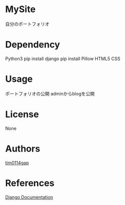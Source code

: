 # MySite
自分のポートフォリオ

# Dependency
Python3
pip install django
pip install Pillow
HTML5
CSS

# Usage
ポートフォリオの公開
adminからblogを公開

# License
None

# Authors
[tim0114gap](https://github.com/tim0114gap/)   

# References
[Django Documentation](https://docs.djangoproject.com/en/2.2/)

